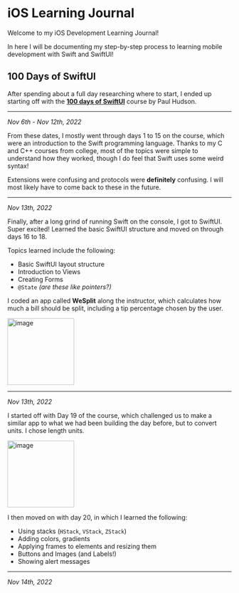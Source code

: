 # iOS Learning Journal
Welcome to my iOS Development Learning Journal! 

In here I will be documenting my step-by-step process to learning mobile development with Swift and SwiftUI!

## 100 Days of SwiftUI

After spending about a full day researching where to start, I ended up starting off with the **[100 days of SwiftUI](https://www.hackingwithswift.com/100/swiftui)** course by Paul Hudson. 

---

_Nov 6th - Nov 12th, 2022_

From these dates, I mostly went through days 1 to 15 on the course, which were an introduction to the Swift programming language. Thanks to my C and C++ courses from college, most of the topics were simple to understand how they worked, though I do feel that Swift uses some weird syntax!

Extensions were confusing and protocols were **definitely** confusing. I will most likely have to come back to these in the future. 

---

_Nov 13th, 2022_

Finally, after a long grind of running Swift on the console, I got to SwiftUI. Super excited! Learned the basic SwiftUI structure and moved on through days 16 to 18.

Topics learned include the following:
- Basic SwiftUI layout structure
- Introduction to Views
- Creating Forms
- `@State` _(are these like pointers?)_

I coded an app called **WeSplit** along the instructor, which calculates how much a bill should be split, including a tip percentage chosen by the user.

<img width="150" alt="image" src="https://user-images.githubusercontent.com/99513734/201603983-267ded6c-703e-4f5a-9ab4-8934fc83b0b8.png">

---

_Nov 13th, 2022_

I started off with Day 19 of the course, which challenged us to make a similar app to what we had been building the day before, but to convert units. I chose length units. 

<img width="150" alt="image" src="https://user-images.githubusercontent.com/99513734/201604585-b7824fea-0312-4dcf-a3ff-1719004af996.png">

I then moved on with day 20, in which I learned the following:
- Using stacks (`HStack`, `VStack`, `ZStack`)
- Adding colors, gradients
- Applying frames to elements and resizing them
- Buttons and Images (and Labels!)
- Showing alert messages

---

_Nov 14th, 2022_


